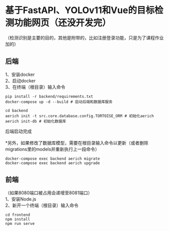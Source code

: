 # 基于FastAPI、YOLOv11和Vue的目标检测功能网页（还没开发完）
（检测识别是主要的目的，其他是附带的，比如注册登录功能，只是为了课程作业加的）
## 后端
1、安装docker\
2、启动docker\
3、在终端（根目录）输入命令
```
pip install -r backend/requirements.txt
docker-compose up -d --build # 启动后端和数据库服务

cd backend
aerich init -t src.core.database.config.TORTOISE_ORM # 初始化aerich
aerich init-db # 初始化数据库
```
后端启动完成\
\
*另外，如果修改了数据库模型，需要在根目录输入命令以更新（或者删除migrations里的models并重新执行上一段命令）
```
docker-compose exec backend aerich migrate
docker-compose exec backend aerich upgrade
```
## 前端
（如果8080端口被占用会递增至8081端口）\
1、安装Node.js\
2、新开一个终端（根目录）输入命令
```
cd frontend
npm install
npm run serve
```
